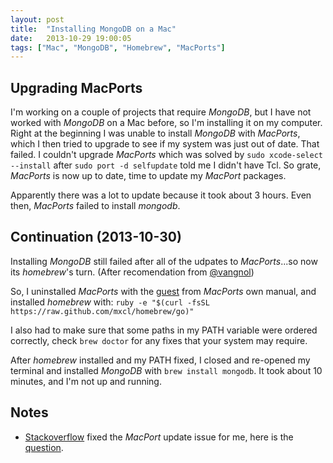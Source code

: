 ```yaml
---
layout: post
title:  "Installing MongoDB on a Mac"
date:   2013-10-29 19:00:05
tags: ["Mac", "MongoDB", "Homebrew", "MacPorts"]
---
```


Upgrading MacPorts
----

I'm working on a couple of projects that require _MongoDB_, but I have not worked with _MongoDB_ on a Mac before, so I'm installing it on my computer. Right at the beginning I was unable to install _MongoDB_ with _MacPorts_, which I then tried to upgrade to see if my system was just out of date. That failed. I couldn't upgrade _MacPorts_ which was solved by `sudo xcode-select --install` after `sudo port -d selfupdate` told me I didn't have Tcl. So grate, _MacPorts_ is now up to date, time to update my _MacPort_ packages.

Apparently there was a lot to update because it took about 3 hours. Even then, _MacPorts_ failed to install _mongodb_.

Continuation (2013-10-30)
------
Installing _MongoDB_ still failed after all of the udpates to _MacPorts_...so now its _homebrew_'s turn. (After recomendation from [@vangnol](https://twitter.com/vangnol))

So, I uninstalled _MacPorts_ with the [guest](http://guide.macports.org/chunked/installing.macports.uninstalling.html) from _MacPorts_ own manual, and installed _homebrew_ with: `ruby -e "$(curl -fsSL https://raw.github.com/mxcl/homebrew/go)"`

I also had to make sure that some paths in my PATH variable were ordered correctly, check `brew doctor` for any fixes that your system may require.

After _homebrew_ installed and my PATH fixed, I closed and re-opened my terminal and installed _MongoDB_ with `brew install mongodb`. It took about 10 minutes, and I'm not up and running.

Notes
----
- [Stackoverflow](//stackoverflow.com) fixed the _MacPort_ update issue for me, here is the [question](http://stackoverflow.com/questions/19622337/cant-update-macports-with-mac-os-x-mavericks).
